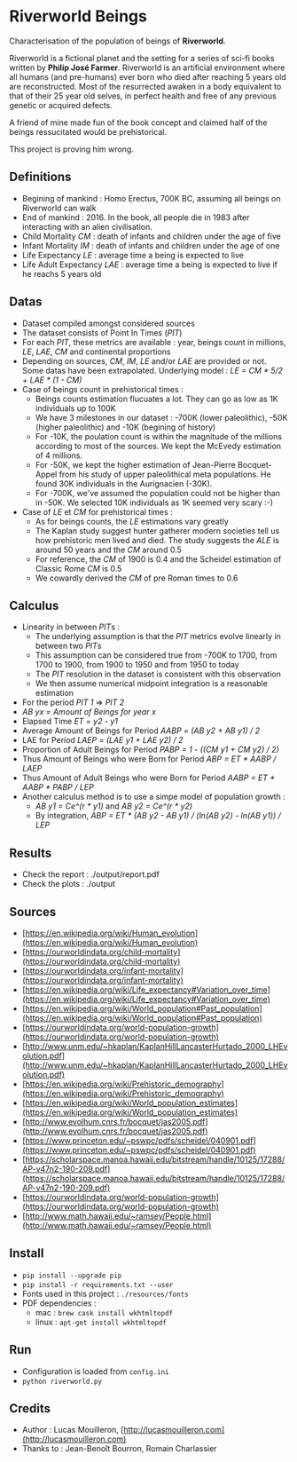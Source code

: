 Riverworld Beings
=================

Characterisation of the population of beings of **Riverworld**.

Riverworld is a fictional planet and the setting for a series of sci-fi books written by **Philip José Farmer**.
Riverworld is an artificial environment where all humans (and pre-humans) ever born who died after reaching 5 years old are reconstructed.
Most of the resurrected awaken in a body equivalent to that of their 25 year old selves, in perfect health and free of any previous genetic or acquired defects.

A friend of mine made fun of the book concept and claimed half of the beings ressucitated would be prehistorical.

This project is proving him wrong.

Definitions
-----------
- Begining of mankind : Homo Erectus, 700K BC, assuming all beings on Riverworld can walk
- End of mankind : 2016. In the book, all people die in 1983 after interacting with an alien civilisation.
- Child Mortality *CM* : death of infants and children under the age of five
- Infant Mortality *IM* : death of infants and children under the age of one
- Life Expectancy *LE* : average time a being is expected to live
- Life Adult Expectancy *LAE* : average time a being is expected to live if he reachs 5 years old

Datas 
-----
- Dataset compiled amongst considered sources
- The dataset consists of Point In Times (*PIT*)
- For each *PIT*, these metrics are available : year, beings count in millions, *LE*, *LAE*, *CM* and continental proportions
- Depending on sources, *CM*, *IM*, *LE* and/or *LAE* are provided or not. Some datas have been extrapolated. Underlying model : *LE = CM * 5/2 + LAE * (1 - CM)*
- Case of beings count in prehistorical times : 
    - Beings counts estimation flucuates a lot. They can go as low as 1K individuals up to 100K
    - We have 3 milestones in our dataset : -700K (lower paleolithic), -50K (higher paleolithic) and -10K (begining of history)
    - For -10K, the poulation count is within the magnitude of the millions according to most of the sources. We kept the McEvedy estimation of 4 millions.
    - For -50K, we kept the higher estimation of Jean-Pierre Bocquet-Appel from his study of upper paleolithical meta populations. He found 30K individuals in the Aurignacien (-30K).
    - For -700K, we've assumed the population could not be higher than in -50K. We selected 10K individuals as 1K seemed very scary :-) 
- Case of *LE* et *CM* for prehistorical times :
    - As for beings counts, the *LE* estimations vary greatly
    - The Kaplan study suggest hunter gatherer modern societies tell us how prehistoric men lived and died. The study suggests the *ALE* is around 50 years and the *CM* around 0.5
    - For reference, the *CM* of 1900 is 0.4 and the Scheidel estimation of Classic Rome *CM* is 0.5
    - We cowardly derived the *CM* of pre Roman times to 0.6

Calculus
--------
- Linearity in between *PIT*s :
    - The underlying assumption is that the *PIT* metrics evolve linearly in between two *PIT*s
    - This assumption can be considered true from -700K to 1700, from 1700 to 1900, from 1900 to 1950 and from 1950 to today
    - The *PIT* resolution in the dataset is consistent with this observation
    - We then assume numerical midpoint integration is a reasonable estimation 
- For the period *PIT 1* => *PIT 2* 
- *AB yx = Amount of Beings for year x*
- Elapsed Time *ET = y2 - y1*
- Average Amount of Beings for Period *AABP = (AB y2 + AB y1) / 2*
- LAE for Period *LAEP = (LAE y1 + LAE y2) / 2*
- Proportion of Adult Beings for Period *PABP = 1 - ((CM y1 + CM y2) / 2)*
- Thus Amount of Beings who were Born for Period *ABP = ET * AABP / LAEP*
- Thus Amount of Adult Beings who were Born for Period *AABP = ET * AABP * PABP / LEP*
- Another calculus method is to use a simpe model of population growth :
    - *AB y1 = Ce^(r * y1)* and *AB y2 = Ce^(r * y2)* 
    - By integration, *ABP = ET * (AB y2 - AB y1) / (ln(AB y2) - ln(AB y1)) / LEP*

Results
-------
- Check the report : ./output/report.pdf
- Check the plots : ./output

Sources
-------
- [https://en.wikipedia.org/wiki/Human_evolution](https://en.wikipedia.org/wiki/Human_evolution)
- [https://ourworldindata.org/child-mortality](https://ourworldindata.org/child-mortality)
- [https://ourworldindata.org/infant-mortality](https://ourworldindata.org/infant-mortality)
- [https://en.wikipedia.org/wiki/Life_expectancy#Variation_over_time](https://en.wikipedia.org/wiki/Life_expectancy#Variation_over_time)
- [https://en.wikipedia.org/wiki/World_population#Past_population](https://en.wikipedia.org/wiki/World_population#Past_population)
- [https://ourworldindata.org/world-population-growth](https://ourworldindata.org/world-population-growth)
- [http://www.unm.edu/~hkaplan/KaplanHillLancasterHurtado_2000_LHEvolution.pdf](http://www.unm.edu/~hkaplan/KaplanHillLancasterHurtado_2000_LHEvolution.pdf)
- [https://en.wikipedia.org/wiki/Prehistoric_demography](https://en.wikipedia.org/wiki/Prehistoric_demography)
- [https://en.wikipedia.org/wiki/World_population_estimates](https://en.wikipedia.org/wiki/World_population_estimates)
- [http://www.evolhum.cnrs.fr/bocquet/jas2005.pdf](http://www.evolhum.cnrs.fr/bocquet/jas2005.pdf)
- [https://www.princeton.edu/~pswpc/pdfs/scheidel/040901.pdf](https://www.princeton.edu/~pswpc/pdfs/scheidel/040901.pdf)
- [https://scholarspace.manoa.hawaii.edu/bitstream/handle/10125/17288/AP-v47n2-190-209.pdf](https://scholarspace.manoa.hawaii.edu/bitstream/handle/10125/17288/AP-v47n2-190-209.pdf)
- [https://ourworldindata.org/world-population-growth](https://ourworldindata.org/world-population-growth)
- [http://www.math.hawaii.edu/~ramsey/People.html](http://www.math.hawaii.edu/~ramsey/People.html)

Install
-------
- `pip install --upgrade pip`
- `pip install -r requirements.txt --user`
- Fonts used in this project : `./resources/fonts`
- PDF dependencies : 
    - mac : `brew cask install wkhtmltopdf`
    - linux : `apt-get install wkhtmltopdf`

Run
---
- Configuration is loaded from `config.ini`
- `python riverworld.py`

Credits
-------
- Author : Lucas Mouilleron, [http://lucasmouilleron.com](http://lucasmouilleron.com)
- Thanks to : Jean-Benoît Bourron, Romain Charlassier